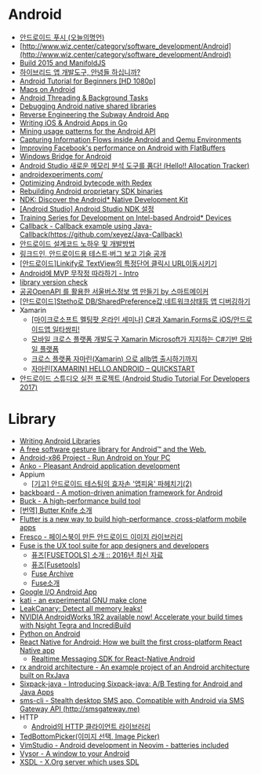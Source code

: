 Android
=======
* [안드로이드 푸시 (오늘의명언)](http://www.dpush.co.kr/p1012/)
* [http://www.wiz.center/category/software_development/Android](http://www.wiz.center/category/software_development/Android)
* [Build 2015 and ManifoldJS](http://blogs.msdn.com/b/johnshews_blog/archive/2015/04/30/build-2015-and-manifoldjs.aspx)
* [하이브리드 앱 개발도구, 안녕들 하십니까?](http://www.bloter.net/archives/228180)
* [Android Tutorial for Beginners [HD 1080p]](https://www.youtube.com/playlist?list=PLonJJ3BVjZW6hYgvtkaWvwAVvOFB7fkLa)
* [Maps on Android](https://engblog.nextdoor.com/2015/06/25/maps-on-android/)
* [Android Threading & Background Tasks](https://realm.io/news/android-threading-background-tasks/)
* [Debugging Android native shared libraries](http://blog.dornea.nu/2015/07/01/debugging-android-native-shared-libraries/)
* [Reverse Engineering the Subway Android App](http://randywestergren.com/reverse-engineering-the-subway-android-app/)
* [Writing iOS & Android Apps in Go](https://sourcedna.com/blog/20150712/golang-on-ios.html)
* [Mining usage patterns for the Android API](https://peerj.com/articles/cs-12/)
* [Capturing Information Flows inside Android and Qemu Environments](http://arxiv.org/pdf/1302.5109.pdf)
* [Improving Facebook's performance on Android with FlatBuffers](https://code.facebook.com/posts/872547912839369/improving-facebook-s-performance-on-android-with-flatbuffers)
* [Windows Bridge for Android](https://dev.windows.com/en-us/uwp-bridges/android)
* [Android Studio 새로운 메모리 분석 도구를 품다! (Hello!! Allocation Tracker)](https://arload.wordpress.com/2015/08/11/android-studio-hello-allocation-tracker/)
* [androidexperiments.com/](https://www.androidexperiments.com/)
* [Optimizing Android bytecode with Redex](https://code.facebook.com/posts/1480969635539475/optimizing-android-bytecode-with-redex/)
* [Rebuilding Android proprietary SDK binaries](http://blog.beuc.net/posts/Rebuilding_Android_proprietary_SDK_binaries/)
* [NDK: Discover the Android* Native Development Kit](https://software.intel.com/videos/ndk-discover-the-android-native-development-kit?utm_source=Email&utm_medium=IDZ%20Newsletter&utm_content=English)
* [[Android Studio] Android Studio NDK 설정](http://dwfox.tistory.com/22)
* [Training Series for Development on Intel-based Android* Devices](https://software.intel.com/en-us/articles/training-series-for-development-on-intel-based-android-devices)
* [Callback - Callback example using Java-Callback(https://github.com/xeyez/Java-Callback)](https://github.com/PongDang/Callback)
* [안드로이드 설계코드 노하우 및 개발방법](http://www.slideshare.net/mosaicnet/-4897576)
* [링크드인, 안드로이드용 테스트·버그 보고 기술 공개](http://www.bloter.net/archives/261131)
* [[안드로이드]Linkify로 TextView의 특정단어 클릭시 URL이동시키기](http://gun0912.tistory.com/66)
* [Android에 MVP 무작정 따라하기 - Intro](http://thdev.tech/androiddev/2016/10/12/Android-MVP-Intro.html)
* [library version check](http://akaisun.tistory.com/39)
* [공공OpenAPI 를 활용한 서울버스정보 앱 만들기 by 스마트메이커](http://m.blog.naver.com/userf73/220855471698)
* [[안드로이드]Stetho로 DB/SharedPreference값,네트워크상태등 앱 디버깅하기](http://gun0912.tistory.com/69)
* Xamarin
  * [[마이크로소프트 멜팅팟 온라인 세미나] C#과 Xamarin.Forms로 iOS/안드로이드앱 일타쌍피!](http://www.microsoftvirtualacademy.com/training-courses/meltingpot-xamarin?m=15338&ct=41362)
  * [모바일 크로스 플랫폼 개발도구 Xamarin Microsoft가 지지하는 C#기반 모바일 플랫폼](https://realm.io/kr/news/introducing-xamarin/)
  * [크로스 플랫폼 자마린(Xamarin) 으로 allb앱 출시하기까지](http://cafe.naver.com/mcbugi/337885)
  * [자마린[XAMARIN] HELLO.ANDROID – QUICKSTART](https://blog.wonhada.com/?p=2435)
* [안드로이드 스튜디오 실전 프로젝트 (Android Studio Tutorial For Developers 2017)](https://www.youtube.com/playlist?list=PLRx0vPvlEmdD862e43ADbvDeGPUZKDuqL)

# Library
* [Writing Android Libraries](http://realm.io/news/writing-android-libraries/)
* [A free software gesture library for Android™ and the Web.](https://github.com/mirasmithy/airy)
* [Android-x86 Project - Run Android on Your PC](http://www.android-x86.org/)
* [Anko - Pleasant Android application development](https://github.com/JetBrains/anko)
* Appium
  * [[기고] 안드로이드 테스팅의 효자손 '앱피움' 파헤치기(2)](https://www.imaso.co.kr/news/article_view.php?article_idx=20150904170524)
* [backboard - A motion-driven animation framework for Android](https://github.com/tumblr/Backboard)
* [Buck - A high-performance build tool](http://buckbuild.com/)
* [[번역] Butter Knife 소개](http://pluu.github.io/blog/android-study/2015/01/20/android-butterknife-yyaammaa/)
* [Flutter is a new way to build high-performance, cross-platform mobile apps](http://flutter.io/)
* [Fresco - 페이스북이 만든 안드로이드 이미지 라이브러리](http://fresco.recrack.com/)
* [Fuse is the UX tool suite for app designers and developers](https://www.fusetools.com/)
  * [퓨즈[FUSETOOLS] 소개 :: 2016년 최신 자료](https://blog.wonhada.com/?p=2386)
  * [퓨즈[Fusetools]](https://wonhada.com/?ht_kb_category=fusetools)
  * [Fuse Archive ](https://blog.wonhada.com/?cat=219)
  * [Fuse소개](http://www.slideshare.net/EungShikKim/fuse-48974587)
* [Google I/O Android App](https://github.com/google/iosched)
* [kati - an experimental GNU make clone](https://github.com/google/kati)
* [LeakCanary: Detect all memory leaks!](https://corner.squareup.com/2015/05/leak-canary.html)
* [NVIDIA AndroidWorks 1R2 available now! Accelerate your build times with Nsight Tegra and IncrediBuild](https://developer.nvidia.com/content/nvidia-androidworks-1r2-available-now-accelerate-your-build-times-nsight-tegra-and-incredibu)
* [Python on Android](http://kivy.org/planet/2015/04/python-on%C2%A0android/)
* [React Native for Android: How we built the first cross-platform React Native app](https://code.facebook.com/posts/1189117404435352/)
  * [Realtime Messaging SDK for React-Native Android](https://github.com/realtime-framework/RCTRealtimeMessagingAndroid)
* [rx android architecture - An example project of an Android architecture built on RxJava](https://github.com/tehmou/rx-android-architecture)
* [Sixpack-java - Introducing Sixpack-java: A/B Testing for Android and Java Apps](http://chairnerd.seatgeek.com/sixpack-java-a-b-testing-for-android-and-java-apps/)
* [sms-cli - Stealth desktop SMS app. Compatible with Android via SMS Gateway API (http://smsgateway.me)](https://github.com/atduarte/sms-cli)
* HTTP
  * [Android의 HTTP 클라이언트 라이브러리](http://d2.naver.com/helloworld/377316)
* [TedBottomPicker(이미지 선택, Image Picker)](http://gun0912.tistory.com/68)
* [VimStudio - Android development in Neovim - batteries included](https://github.com/DonnieWest/VimStudio)
* [Vysor - A window to your Android](http://www.vysor.io/)
* [XSDL - X.Org server which uses SDL](https://github.com/pelya/xserver-xsdl)

